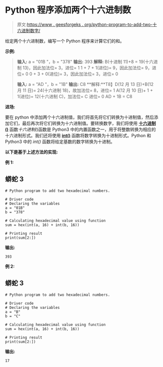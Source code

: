 # Python 程序添加两个十六进制数

> 原文:[https://www . geesforgeks . org/python-program-to-add-two-十六进制数字/](https://www.geeksforgeeks.org/python-program-to-add-two-hexadecimal-numbers/)

给定两个十六进制数，编写一个 Python 程序来计算它们的和。

**示例:**

> **输入:** a = "01B "，b = "378"
> **输出:** 393
> **解释:**
> B(十进制 11)+8 = 19(十六进制 13)，因此加法位= 3，进位= 1
> 1 + 7 + 1(进位)= 9，因此加法位= 9，进位= 0
> 0 + 3 + 0(进位)= 3，因此加法位= 3，进位= 0
> 
> **输入:** a = "AD "，b = "1B"
> **输出:** C8
> **解释:**T8】D(12 月 13 日)+B(12 月 11 日)= 24(十六进制 18)，故加法位= 8，进位= 1
> A(12 月 10 日)+ 1 + 1(进位)= 12(十六进制 C)，加法位= C 进位= 0
> AD + 1B = C8

**进场:**

要在 python 中添加两个十六进制值，我们将首先将它们转换为十进制值，然后添加它们，最后再次将它们转换为十六进制值。要转换数字，我们将使用 [**十六进制()**](https://www.geeksforgeeks.org/python-hex-function/) 函数*十六进制(*)函数是 Python3 中的内置函数之一，用于将整数转换为相应的十六进制形式。我们还将使用 [**int()**](https://www.geeksforgeeks.org/python-int-function/) 函数将数字转换为十进制形式。Python 和 Python3 中的 *int()* 函数将给定基数的数字转换为十进制。

**以下是基于上述方法的实现:**

**例 1:**

## 蟒蛇 3

```
# Python program to add two hexadecimal numbers.

# Driver code
# Declaring the variables
a = "01B"
b = "378"

# Calculating hexadecimal value using function
sum = hex(int(a, 16) + int(b, 16))

# Printing result
print(sum[2:])
```

**输出:**

```
393
```

**例 2:**

## 蟒蛇 3

```
# Python program to add two hexadecimal numbers.

# Driver code
# Declaring the variables
a = "B"
b = "C"

# Calculating hexadecimal value using function
sum = hex(int(a, 16) + int(b, 16))

# Printing result
print(sum[2:])
```

**输出:**

```
17
```